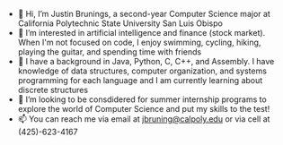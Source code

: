 - 👋 Hi, I’m Justin Brunings, a second-year Computer Science major at California Polytechnic State University San Luis Obispo
- 👀 I’m interested in artificial intelligence and finance (stock market). When I'm not focused on code, I enjoy swimming, cycling, hiking, playing the guitar, and spending time with friends
- 🌱 I have a background in Java, Python, C, C++, and Assembly. I have knowledge of data structures, computer organization, and systems programming for each language and I am currently learning about discrete structures
- 💞️ I’m looking to be consdidered for summer internship programs to explore the world of Computer Science and put my skills to the test!
- 📫 You can reach me via email at jbruning@calpoly.edu or via cell at (425)-623-4167

<!---
justbru/justbru is a ✨ special ✨ repository because its `README.md` (this file) appears on your GitHub profile.
You can click the Preview link to take a look at your changes.
--->
